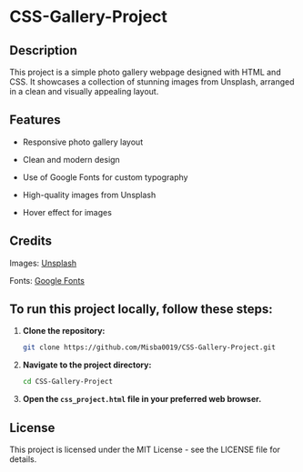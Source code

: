 # CSS-Gallery-Project
## Description
This project is a simple photo gallery webpage designed with HTML and CSS. It showcases a collection of stunning images from Unsplash, arranged in a clean and visually appealing layout.

## Features
- Responsive photo gallery layout

- Clean and modern design

- Use of Google Fonts for custom typography

- High-quality images from Unsplash

- Hover effect for images

## Credits
Images: [Unsplash](https://unsplash.com/)

Fonts: [Google Fonts](https://fonts.google.com)

## To run this project locally, follow these steps:
1. **Clone the repository:**
    ```bash
    git clone https://github.com/Misba0019/CSS-Gallery-Project.git
    ```

2. **Navigate to the project directory:**
    ```bash
    cd CSS-Gallery-Project
    ```

3. **Open the `css_project.html` file in your preferred web browser.**

## License
This project is licensed under the MIT License - see the LICENSE file for details.
